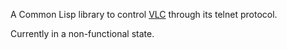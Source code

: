 A Common Lisp library to control [VLC](http://www.videolan.org/vlc)
through its telnet protocol.

Currently in a non-functional state.
